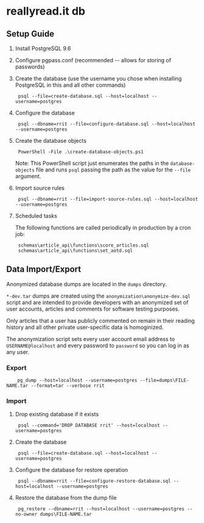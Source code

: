 # reallyread.it db
## Setup Guide
1. Install PostgreSQL 9.6
2. Configure pgpass.conf (recommended -- allows for storing of passwords)
3. Create the database (use the username you chose when installing PostgreSQL in this and all other commands)

        psql --file=create-database.sql --host=localhost --username=postgres
4. Configure the database

        psql --dbname=rrit --file=configure-database.sql --host=localhost --username=postgres
5. Create the database objects

        PowerShell -File .\create-database-objects.ps1
    
    Note: This PowerShell script just enumerates the paths in the `database-objects` file
    and runs `psql` passing the path as the value for the `--file` argument.
6. Import source rules

        psql --dbname=rrit --file=import-source-rules.sql --host=localhost --username=postgres
7. Scheduled tasks

    The following functions are called periodically in production by a cron job:

        schemas\article_api\functions\score_articles.sql
        schemas\article_api\functions\set_aotd.sql
## Data Import/Export
Anonymized database dumps are located in the `dumps` directory.

`*-dev.tar` dumps are created using the `anonymization\anonymize-dev.sql` script and are intended to provide
developers with an anonymized set of user accounts, articles and comments for software testing purposes.

Only articles that a user has publicly commented on remain in their reading history and all other private user-specific data is homoginized.

The anonymization script sets every user account email address to `USERNAME@localhost` and every password to `password` so you can log in as
any user.
### Export

        pg_dump --host=localhost --username=postgres --file=dumps\FILE-NAME.tar --format=tar --verbose rrit
### Import
1. Drop existing database if it exists

        psql --command='DROP DATABASE rrit' --host=localhost --username=postgres
2. Create the database

        psql --file=create-database.sql --host=localhost --username=postgres
3. Configure the database for restore operation

        psql --dbname=rrit --file=configure-restore-database.sql --host=localhost --username=postgres
4. Restore the database from the dump file

        pg_restore --dbname=rrit --host=localhost --username=postgres --no-owner dumps\FILE-NAME.tar